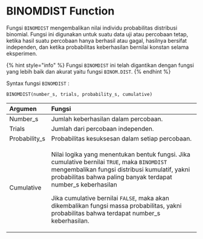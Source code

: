 # BINOMDIST Function

Fungsi `BINOMDIST` mengembalikan nilai individu probabilitas distribusi binomial. Fungsi ini digunakan untuk suatu data uji atau percobaan tetap, ketika hasil suatu percobaan hanya berhasil atau gagal, hasilnya bersifat independen, dan ketika probabilitas keberhasilan bernilai konstan selama eksperimen.

{% hint style="info" %}
Fungsi `BINOMDIST` ini telah digantikan dengan fungsi yang lebih baik dan akurat yaitu fungsi `BINOM.DIST`.
{% endhint %}

Syntax fungsi `BINOMDIST` :

```text
BINOMDIST(number_s, trials, probability_s, cumulative)
```

<table>
  <thead>
    <tr>
      <th style="text-align:left">Argumen</th>
      <th style="text-align:left">Fungsi</th>
    </tr>
  </thead>
  <tbody>
    <tr>
      <td style="text-align:left">Number_s</td>
      <td style="text-align:left">Jumlah keberhasilan dalam percobaan.</td>
    </tr>
    <tr>
      <td style="text-align:left">Trials</td>
      <td style="text-align:left">Jumlah dari percobaan independen.</td>
    </tr>
    <tr>
      <td style="text-align:left">Probability_s</td>
      <td style="text-align:left">Probabilitas kesuksesan dalam setiap percobaan.</td>
    </tr>
    <tr>
      <td style="text-align:left">Cumulative</td>
      <td style="text-align:left">
        <p>Nilai logika yang menentukan bentuk fungsi. Jika cumulative bernilai <code>TRUE</code>,
          maka <code>BINOMDIST</code> mengembalikan fungsi distribusi kumulatif, yakni
          probabilitas bahwa paling banyak terdapat number_s keberhasilan</p>
        <p>Jika cumulative bernilai <code>FALSE</code>, maka akan dikembalikan fungsi
          massa probabilitas, yakni probabilitas bahwa terdapat number_s keberhasilan.</p>
      </td>
    </tr>
  </tbody>
</table>